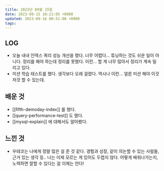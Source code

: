 ```yaml
---
title: 2023년 09월 15일
date: 2023-09-15 10:21:05 +0900
updated: 2023-09-16 00:51:08 +0900
tags: 
---
```

## LOG

- 오늘 내내 인덱스 쿼리 성능 개선을 했다. 너무 어렵다... 튜닝하는 것도 쉬운 일이 아니다. 정리를 해야 하는데 정리를 못했다. 이런... 할 게 너무 많아서 정리가 계속 밀리고 있다.
- 미션 학습 테스트를 했다. 생각보다 오래 걸렸다. 역시나 이런... 얼른 미션 해야 이것저것 할 수 있는데.

## 배운 것

- [[fifth-demoday-index]] 를 했다.
- [[query-performance-test]] 도 했다.
- [[mysql-explain]] 에 대해서도 알아봤다.
 
## 느낀 것

- 우테코는 나에게 정말 많은 걸 준 것 같다. 경험과 성장, 같이 의논할 수 있는 사람들, 근거 있는 생각 등.. 나는 이제 모르는 게 있어도 두렵지 않다. 어떻게 배워나가는지, 노력하면 잘할 수 있다는 걸 이제는 안다!
